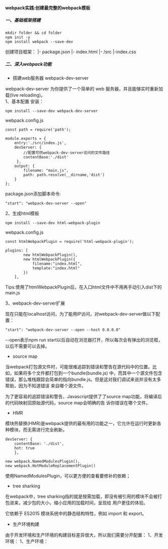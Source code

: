 #### webpack实践:创建最完整的webpack模板

##### 一、基础框架搭建
```
mkdir folder && cd folder
npm init -y
npm install webpack --save-dev
```
创建项目框架：
|- package.json
|- index.html
|- /src
   |-index.css

##### 二、深入webpack功能

* 搭建web服务器 webpack-dev-server

webpack-dev-server 为你提供了一个简单的 web 服务器，并且能够实时重新加载(live reloading)。  
1、基本配置
安装：
```
npm install --save-dev webpack-dev-server
```
webpack.config.js
```
const path = require('path');

module.exports = {
    entry:'./src/index.js',
    devServer: {
        //配置可供webpack-dev-server访问的文件路径
        contentBase:'./dist'
     },
    output: {
        filename: "main.js",
        path: path.resolve(__dirname,'dist')
    }
};
```
package.json添加脚本命令:
```
"start": "webpack-dev-server --open"
```
2、生成html模板
```
npm install --save-dev html-webpack-plugin
```
webpack.config.js
```
const htmlWebpackPlugin = require('html-webpack-plugin');

plugins: [
        new htmlWebpackPlugin(),
        new htmlWebpackPlugin({
            filename:"index.html",
            template:"index.html"
        })
    ],
```
Tips:使用了htmlWebpackPlugin后，在入口html文件中不用再手动引入dist下的main.js

3、webpack-dev-server扩展

现在只能在localhost访问，为了能用IP访问，对webpack-dev-server做以下配置：
```
"start": "webpack-dev-server --open --host 0.0.0.0"
```
--open表示npm run start以后自动在浏览器打开，所以每次会有弹出的浏览框，以后不需要可以去掉。

* source map

当webpack打包源文件时，可能很难追踪到错误和警告在源代码中的位置。比如，如果将多个文件都打包到一个bundle(bundle.js)
中，而其中一个源文件包含错误，那么堆栈跟踪会简单的指向bundle.js。但是这对我们调试来说并没有太多帮助，因为不知道错误
来自哪个源文件。

为了更容易的追踪错误和警告，Javascript提供了了source map功能，将编译后的代码映射回原始源代码，source map会明确的告
诉你错误在哪个文件。

* HMR

模块热替换(HMR)是webpack提供的最有用的功能之一，它允许在运行时更新各种模块，而无需进行完全刷新。
```
devServer: {
    contentBase: './dist',
    hot: true
    },

new webpack.NamedModulesPlugin(),
new webpack.HotModuleReplacementPlugin()
```

使用NamedModulesPlugin，可以更方便的查看要修补的依赖；

* tree sharking

在webpack中，tree sharking指的就是按需加载，即没有被引用的模块不会被打包进来，减少包的大小，缩小应用的加载时间，呈现给
用户更佳的体验。

它依赖于 ES2015 模块系统中的静态结构特性，例如 import 和 export。

* 生产环境构建

由于开发环境和生产环境的构建目标差异很大，所以我们需要分开配置：
1、开发环境：
1、生产环境：
